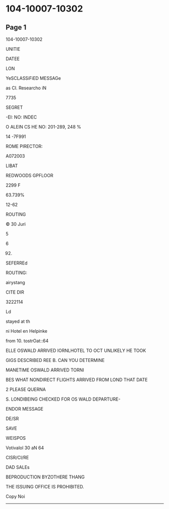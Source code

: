 # 104-10007-10302

## Page 1

104-10007-10302

UNITIE

DATEE

LON

YeSCLASSiFiED MESSAGe

as CI. Researcho iN

7735

SEGRET

-EI: NO: INDEC

O ALEIN CS HE NO: 201-289, 248 %

14 -7F991

ROME PIRECTOR:

A072003

LIBAT

REDWOODS GPFLOOR

2299 F

63.739%

12-62

ROUTING

© 30 Juri

5

6

092.

SEFERREd

ROUTING:

airystang

CITE DIR

3222114

Ld

stayed at th

ni Hotel en Helpinke

from 10. tostrOat::64

ELLE OSWALD ARRIVED IORNLHOTEL TO OCT UNLIKELY HE TOOK

GIGS DESCRIBED REE B. CAN YOU DETERMINE

MANETIME OSWALD ARRIVED TORNI

BES WHAT NONDIRECT FLIGHTS ARRIVED FROM LOND THAT DATE

2 PLEASE QUERNA

S. LONDIBEING CHECKED FOR OS WALD DEPARTURE-

ENDOR MESSAGE

DE/SR

SAVE

WEISPOS

Votivalol 30 aN 64

CISR/CI/RE

DAD SALEs

BEPRODUCTION BYZOTHERE THANG

THE ISSUING OFFICE IS PROHIBITED.

Copy Noi

---

